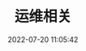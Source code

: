 ---
pageComponent:
  name: Catalogue
  data:
    key: devops
title: 运维相关
date: 2022-07-20 11:05:42
permalink: /devops/
sidebar: false
article: false
comment: false
editLink: false
---